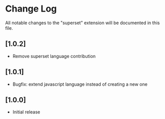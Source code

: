 # Change Log

All notable changes to the "superset" extension will be documented in this file.

## [1.0.2]

- Remove superset language contribution

## [1.0.1]

- Bugfix: extend javascript language instead of creating a new one

## [1.0.0]

- Initial release
